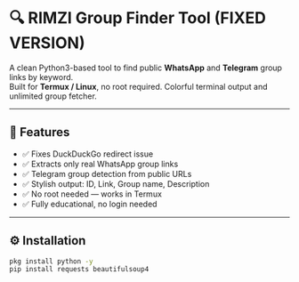 # 🔍 RIMZI Group Finder Tool (FIXED VERSION)

A clean Python3-based tool to find public **WhatsApp** and **Telegram** group links by keyword.  
Built for **Termux / Linux**, no root required. Colorful terminal output and unlimited group fetcher.

---

## 📌 Features

- ✅ Fixes DuckDuckGo redirect issue
- ✅ Extracts only real WhatsApp group links
- ✅ Telegram group detection from public URLs
- ✅ Stylish output: ID, Link, Group name, Description
- ✅ No root needed — works in Termux
- ✅ Fully educational, no login needed

---

## ⚙️ Installation

```bash
pkg install python -y
pip install requests beautifulsoup4
